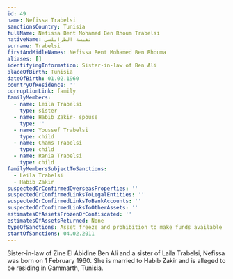 ```yaml
---
id: 49
name: Nefissa Trabelsi
sanctionsCountry: Tunisia
fullName: Nefissa Bent Mohamed Ben Rhoum Trabelsi
nativeName: نفيسة الطرابلسي
surname: Trabelsi
firstAndMidleNames: Nefissa Bent Mohamed Ben Rhouma
aliases: []
identifyingInformation: Sister-in-law of Ben Ali
placeOfBirth: Tunisia
dateOfBirth: 01.02.1960
countryOfResidence: ''
corruptionLink: family
familyMembers:
  - name: Leila Trabelsi
    type: sister
  - name: Habib Zakir- spouse
    type: ''
  - name: Youssef Trabelsi
    type: child
  - name: Chams Trabelsi
    type: child
  - name: Rania Trabelsi
    type: child
familyMembersSubjectToSanctions:
  - Leila Trabelsi
  - Habib Zakir
suspectedOrConfirmedOverseasProperties: ''
suspectedOrConfirmedLinksToLegalEntities: ''
suspectedOrConfirmedLinksToBankAccounts: ''
suspectedOrConfirmedLinksToOtherAssets: ''
estimatesOfAssetsFrozenOrConfiscated: ''
estimatesOfAssetsReturned: None
typeOfSanctions: Asset freeze and prohibition to make funds available
startOfSanctions: 04.02.2011
---
```

Sister-in-law of Zine El Abidine Ben Ali and a sister of Laila Trabelsi, Nefissa 
was born on 1 February 1960. She is married to Habib Zakir and is alleged to be 
residing in Gammarth, Tunisia. 
